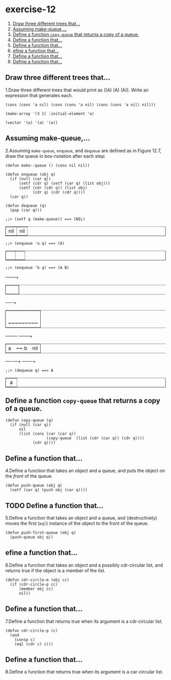 

# exercise-12

1.  [Draw three different trees that&#x2026;](#org37dafc4)
2.  [Assuming make-queue,&#x2026;](#orgfd966da)
3.  [Define a function `copy-queue` that returns a copy of a queue.](#orgdb9fb6b)
4.  [Define a function that&#x2026;](#org126f209)
5.  [Define a function that&#x2026;](#org3756bff)
6.  [efine a function that&#x2026;](#org0b6accd)
7.  [Define a function that&#x2026;](#org10d2993)
8.  [Define a function that&#x2026;](#org6d15569)


<a id="org37dafc4"></a>

## Draw three different trees that&#x2026;

1.Draw three different trees that would print as ((A) (A) (A)). Write an expression that generates each.

    (cons (cons 'a nil) (cons (cons 'a nil) (cons (cons 'a nil) nil)))
    
    (make-array '(3 1) :initial-element 'a)
    
    (vector '(a) '(a) '(a))


<a id="orgfd966da"></a>

## Assuming make-queue,&#x2026;

2.Assuming `make-queue`, `enqueue`, and `dequeue` are defined as in Figure 12.7, draw the queue in box-notation after each step:

    (defun make--queue () (cons nil nil))
    
    (defun enqueue (obj q)
      (if (null (car q))
          (setf (cdr q) (setf (car q) (list obj)))
          (setf (cdr (cdr q)) (list obj)
                (cdr q) (cdr (cdr q))))
      (car q))
    
    (defun dequeue (q)
      (pop (car q)))

    ;;> (setf q (make-queue)) ==> (NIL)

<!-- This HTML table template is generated by emacs 28.2 -->
<table border="1">
  <tr>
    <td align="left" valign="top">
      nil
    </td>
    <td align="left" valign="top">
      nil
    </td>
  </tr>
</table>

    ;;> (enqueue 'a q) ==> (A)

<!-- This HTML table template is generated by emacs 28.2 -->
<table border="1">
  <tr>
    <td align="left" valign="top">
      &nbsp;&nbsp;&nbsp;
    </td>
    <td align="left" valign="top">
      &nbsp;&nbsp;&nbsp;
    </td>
  </tr>
</table>

    ;;> (enqueue 'b q) ==> (A B)

<del>---</del>&#x2014;+

<table border="2" cellspacing="0" cellpadding="6" rules="groups" frame="hsides">


<colgroup>
<col  class="org-left" />

<col  class="org-left" />
</colgroup>
<tbody>
<tr>
<td class="org-left">&#xa0;</td>
<td class="org-left">&#xa0;</td>
</tr>
</tbody>
</table>

<del>-</del>-<del>-</del>-+

<table border="2" cellspacing="0" cellpadding="6" rules="groups" frame="hsides">


<colgroup>
<col  class="org-left" />
</colgroup>
<tbody>
<tr>
<td class="org-left">&#xa0;</td>
</tr>


<tr>
<td class="org-left"><del>---------</del></td>
</tr>
</tbody>
</table>

<del>-</del>-<del>----</del>  <del>---</del>&#x2014;+

<table border="2" cellspacing="0" cellpadding="6" rules="groups" frame="hsides">


<colgroup>
<col  class="org-left" />

<col  class="org-left" />

<col  class="org-left" />
</colgroup>
<tbody>
<tr>
<td class="org-left">a</td>
<td class="org-left"><del>--</del> b</td>
<td class="org-left">nil</td>
</tr>
</tbody>
</table>

<del>---</del>-&#x2014;+  <del>---</del>&#x2014;+

    ;;> (dequeue q) ==> A

<!-- This HTML table template is generated by emacs 28.2 -->
<table border="1">
  <tr>
    <td align="left" valign="top">
      &nbsp;a&nbsp;
    </td>
  </tr>
</table>


<a id="orgdb9fb6b"></a>

## Define a function `copy-queue` that returns a copy of a queue.

    (defun copy-queue (q)
      (if (null (car q))
          nil
          (list (cons (car (car q))
                      (copy-queue  (list (cdr (car q)) (cdr q))))
                (cdr q))))


<a id="org126f209"></a>

## Define a function that&#x2026;

4.Define a function that takes an object and a queue, and puts the object on the *front* of the queue.

    (defun push-queue (obj q)
      (setf (car q) (push obj (car q))))


<a id="org3756bff"></a>

## TODO Define a function that&#x2026;

5.Define a function that takes an object and a queue, and (destructively) moves the first (`eql`) instance of the object to the front of the queue.

    (defun push-first-queue (obj q)
      (push-queue obj q))


<a id="org0b6accd"></a>

## efine a function that&#x2026;

6.Define a function that takes an object and a possibly cdr-circular list, and returns true if the object is a member of the list.

    (defun cdr-circle-m (obj cc)
      (if (cdr-circle-p cc)
          (member obj cc)
          nil))


<a id="org10d2993"></a>

## Define a function that&#x2026;

7.Define a function that returns true when its argument is a cdr-circular list.

    (defun cdr-circle-p (c)
      (and
        (consp c)
        (eql (cdr c) c)))


<a id="org6d15569"></a>

## Define a function that&#x2026;

8.Define a function that returns true when its argument is a car-circular list.

